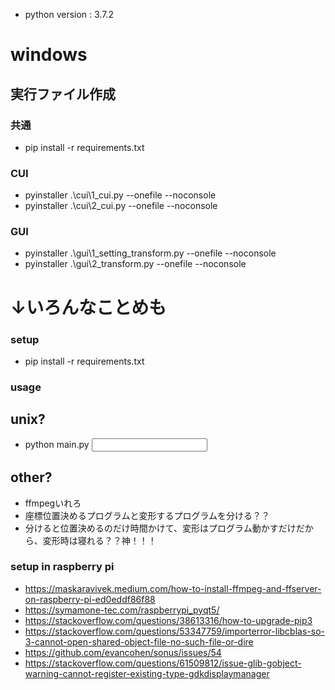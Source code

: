 * python version : 3.7.2

# windows
## 実行ファイル作成
### 共通
* pip install -r requirements.txt
### CUI
* pyinstaller .\\cui\\1_cui.py --onefile --noconsole
* pyinstaller .\\cui\\2_cui.py --onefile --noconsole
### GUI
* pyinstaller .\\gui\\1_setting_transform.py --onefile --noconsole
* pyinstaller .\\gui\\2_transform.py --onefile --noconsole

# ↓いろんなことめも

### setup
* pip install -r requirements.txt

### usage
## unix?
* python main.py <input file name> <output file name>

## other?
* ffmpegいれろ
* 座標位置決めるプログラムと変形するプログラムを分ける？？
* 分けると位置決めるのだけ時間かけて、変形はプログラム動かすだけだから、変形時は寝れる？？神！！！

### setup in raspberry pi
* https://maskaravivek.medium.com/how-to-install-ffmpeg-and-ffserver-on-raspberry-pi-ed0eddf86f88
* https://symamone-tec.com/raspberrypi_pyqt5/
* https://stackoverflow.com/questions/38613316/how-to-upgrade-pip3
* https://stackoverflow.com/questions/53347759/importerror-libcblas-so-3-cannot-open-shared-object-file-no-such-file-or-dire
* https://github.com/evancohen/sonus/issues/54
* https://stackoverflow.com/questions/61509812/issue-glib-gobject-warning-cannot-register-existing-type-gdkdisplaymanager
